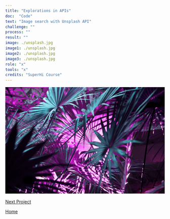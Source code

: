 ```yaml
---
title: "Explorations in APIs"
doc:  "Code"
text: "Image search with Unsplash API"
challenge: ""
process: ""
result: ""
image: ./unsplash.jpg
image1: ./unsplash.jpg
image2: ./unsplash.jpg
image3: ./unsplash.jpg
role: "x"
tools: "x"
credits: "SuperHi Course"
---
```


![Hero](./unsplash.jpg)

[Next Project](/thrive)

[Home](/)

